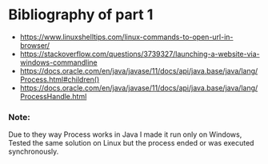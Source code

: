 # Bibliography of part 1

* https://www.linuxshelltips.com/linux-commands-to-open-url-in-browser/
* https://stackoverflow.com/questions/3739327/launching-a-website-via-windows-commandline
* https://docs.oracle.com/en/java/javase/11/docs/api/java.base/java/lang/Process.html#children()
* https://docs.oracle.com/en/java/javase/11/docs/api/java.base/java/lang/ProcessHandle.html

### Note:
Due to they way Process works in Java I made it run only on Windows, Tested the same solution on Linux but the process ended or was executed synchronously.

